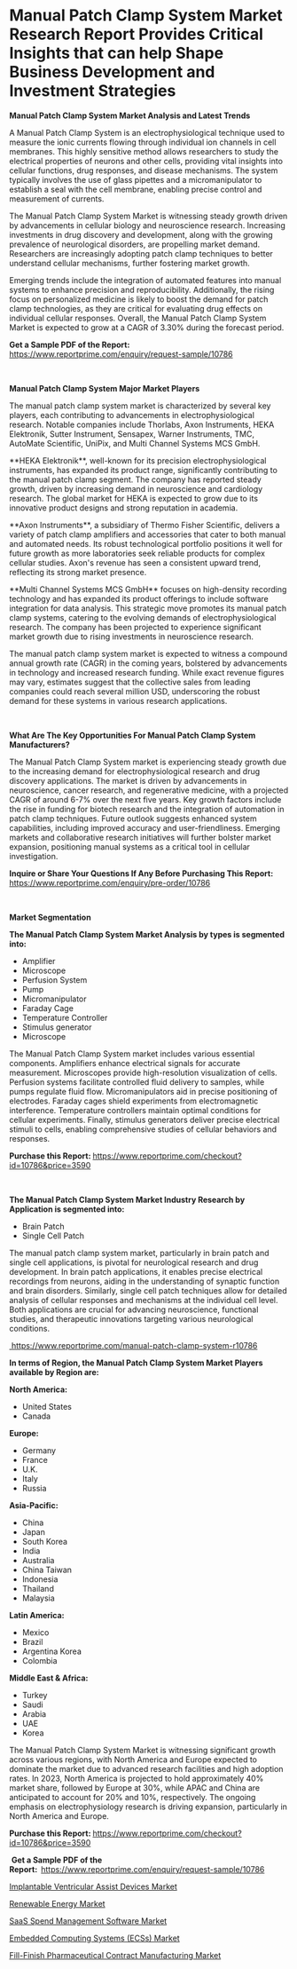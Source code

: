 <p><h1>Manual Patch Clamp System Market Research Report Provides Critical Insights that can help Shape Business Development and Investment Strategies</h1></p><p><strong>Manual Patch Clamp System Market Analysis and Latest Trends</strong></p>
<p><p>A Manual Patch Clamp System is an electrophysiological technique used to measure the ionic currents flowing through individual ion channels in cell membranes. This highly sensitive method allows researchers to study the electrical properties of neurons and other cells, providing vital insights into cellular functions, drug responses, and disease mechanisms. The system typically involves the use of glass pipettes and a micromanipulator to establish a seal with the cell membrane, enabling precise control and measurement of currents.</p><p>The Manual Patch Clamp System Market is witnessing steady growth driven by advancements in cellular biology and neuroscience research. Increasing investments in drug discovery and development, along with the growing prevalence of neurological disorders, are propelling market demand. Researchers are increasingly adopting patch clamp techniques to better understand cellular mechanisms, further fostering market growth.</p><p>Emerging trends include the integration of automated features into manual systems to enhance precision and reproducibility. Additionally, the rising focus on personalized medicine is likely to boost the demand for patch clamp technologies, as they are critical for evaluating drug effects on individual cellular responses. Overall, the Manual Patch Clamp System Market is expected to grow at a CAGR of 3.30% during the forecast period.</p></p>
<p><strong>Get a Sample PDF of the Report:&nbsp;</strong> <a href="https://www.reportprime.com/enquiry/request-sample/10786?utm_campaign=40&utm_medium=2&utm_source=Github&utm_content=ia&utm_term=29112024&utm_id=manual-patch-clamp-system">https://www.reportprime.com/enquiry/request-sample/10786</a></p>
<p>&nbsp;</p>
<p><strong>Manual Patch Clamp System Major Market Players</strong></p>
<p><p>The manual patch clamp system market is characterized by several key players, each contributing to advancements in electrophysiological research. Notable companies include Thorlabs, Axon Instruments, HEKA Elektronik, Sutter Instrument, Sensapex, Warner Instruments, TMC, AutoMate Scientific, UniPix, and Multi Channel Systems MCS GmbH.</p><p>**HEKA Elektronik**, well-known for its precision electrophysiological instruments, has expanded its product range, significantly contributing to the manual patch clamp segment. The company has reported steady growth, driven by increasing demand in neuroscience and cardiology research. The global market for HEKA is expected to grow due to its innovative product designs and strong reputation in academia.</p><p>**Axon Instruments**, a subsidiary of Thermo Fisher Scientific, delivers a variety of patch clamp amplifiers and accessories that cater to both manual and automated needs. Its robust technological portfolio positions it well for future growth as more laboratories seek reliable products for complex cellular studies. Axon's revenue has seen a consistent upward trend, reflecting its strong market presence.</p><p>**Multi Channel Systems MCS GmbH** focuses on high-density recording technology and has expanded its product offerings to include software integration for data analysis. This strategic move promotes its manual patch clamp systems, catering to the evolving demands of electrophysiological research. The company has been projected to experience significant market growth due to rising investments in neuroscience research.</p><p>The manual patch clamp system market is expected to witness a compound annual growth rate (CAGR) in the coming years, bolstered by advancements in technology and increased research funding. While exact revenue figures may vary, estimates suggest that the collective sales from leading companies could reach several million USD, underscoring the robust demand for these systems in various research applications.</p></p>
<p>&nbsp;</p>
<p><strong>What Are The Key Opportunities For Manual Patch Clamp System Manufacturers?</strong></p>
<p><p>The Manual Patch Clamp System market is experiencing steady growth due to the increasing demand for electrophysiological research and drug discovery applications. The market is driven by advancements in neuroscience, cancer research, and regenerative medicine, with a projected CAGR of around 6-7% over the next five years. Key growth factors include the rise in funding for biotech research and the integration of automation in patch clamp techniques. Future outlook suggests enhanced system capabilities, including improved accuracy and user-friendliness. Emerging markets and collaborative research initiatives will further bolster market expansion, positioning manual systems as a critical tool in cellular investigation.</p></p>
<p><strong>Inquire or Share Your Questions If Any Before Purchasing This Report:</strong> <a href="https://www.reportprime.com/enquiry/pre-order/10786?utm_campaign=40&utm_medium=2&utm_source=Github&utm_content=ia&utm_term=29112024&utm_id=manual-patch-clamp-system">https://www.reportprime.com/enquiry/pre-order/10786</a></p>
<p>&nbsp;</p>
<p><strong>Market Segmentation</strong></p>
<p><strong>The Manual Patch Clamp System Market Analysis by types is segmented into:</strong></p>
<p><ul><li>Amplifier</li><li>Microscope</li><li>Perfusion System</li><li>Pump</li><li>Micromanipulator</li><li>Faraday Cage</li><li>Temperature Controller</li><li>Stimulus generator</li><li>Microscope</li></ul></p>
<p><p>The Manual Patch Clamp System market includes various essential components. Amplifiers enhance electrical signals for accurate measurement. Microscopes provide high-resolution visualization of cells. Perfusion systems facilitate controlled fluid delivery to samples, while pumps regulate fluid flow. Micromanipulators aid in precise positioning of electrodes. Faraday cages shield experiments from electromagnetic interference. Temperature controllers maintain optimal conditions for cellular experiments. Finally, stimulus generators deliver precise electrical stimuli to cells, enabling comprehensive studies of cellular behaviors and responses.</p></p>
<p><strong>Purchase this Report:&nbsp;</strong><a href="https://www.reportprime.com/checkout?id=10786&price=3590&utm_campaign=40&utm_medium=2&utm_source=Github&utm_content=ia&utm_term=29112024&utm_id=manual-patch-clamp-system">https://www.reportprime.com/checkout?id=10786&price=3590</a></p>
<p>&nbsp;</p>
<p><strong>The Manual Patch Clamp System Market Industry Research by Application is segmented into:</strong></p>
<p><ul><li>Brain Patch</li><li>Single Cell Patch</li></ul></p>
<p><p>The manual patch clamp system market, particularly in brain patch and single cell applications, is pivotal for neurological research and drug development. In brain patch applications, it enables precise electrical recordings from neurons, aiding in the understanding of synaptic function and brain disorders. Similarly, single cell patch techniques allow for detailed analysis of cellular responses and mechanisms at the individual cell level. Both applications are crucial for advancing neuroscience, functional studies, and therapeutic innovations targeting various neurological conditions.</p></p>
<p><a href="https://www.reportprime.com/manual-patch-clamp-system-r10786?utm_campaign=40&utm_medium=2&utm_source=Github&utm_content=ia&utm_term=29112024&utm_id=manual-patch-clamp-system">&nbsp;https://www.reportprime.com/manual-patch-clamp-system-r10786</a></p>
<p><strong>In terms of Region, the Manual Patch Clamp System Market Players available by Region are:</strong></p>
<p>
    <p> <strong> North America: </strong>
        <ul>
            <li>United States</li>
            <li>Canada</li>
        </ul>
        </p> 
    <p> <strong> Europe: </strong>
        <ul>
            <li>Germany</li>
            <li>France</li>
            <li>U.K.</li>
            <li>Italy</li>
            <li>Russia</li>
        </ul>
        </p> 
    <p> <strong> Asia-Pacific: </strong>
        <ul>
            <li>China</li>
            <li>Japan</li>
            <li>South Korea</li>
            <li>India</li>
            <li>Australia</li>
            <li>China Taiwan</li>
            <li>Indonesia</li>
            <li>Thailand</li>
            <li>Malaysia</li>
        </ul>
        </p> 
    <p> <strong> Latin America: </strong>
        <ul>
            <li>Mexico</li>
            <li>Brazil</li>
            <li>Argentina Korea</li>
            <li>Colombia</li>
        </ul>
        </p> 
    <p> <strong> Middle East & Africa: </strong>
        <ul>
            <li>Turkey</li>
            <li>Saudi</li>
            <li>Arabia</li>
            <li>UAE</li>
            <li>Korea</li>
        </ul>
    </p>
    </p>
<p><p>The Manual Patch Clamp System Market is witnessing significant growth across various regions, with North America and Europe expected to dominate the market due to advanced research facilities and high adoption rates. In 2023, North America is projected to hold approximately 40% market share, followed by Europe at 30%, while APAC and China are anticipated to account for 20% and 10%, respectively. The ongoing emphasis on electrophysiology research is driving expansion, particularly in North America and Europe.</p></p>
<p><strong>Purchase this Report: </strong><a href="https://www.reportprime.com/checkout?id=10786&price=3590&utm_campaign=40&utm_medium=2&utm_source=Github&utm_content=ia&utm_term=29112024&utm_id=manual-patch-clamp-system">https://www.reportprime.com/checkout?id=10786&price=3590</a></p>
<p>&nbsp;<strong>Get a Sample PDF of the Report:&nbsp;&nbsp;</strong><a href="https://www.reportprime.com/enquiry/request-sample/10786?utm_campaign=40&utm_medium=2&utm_source=Github&utm_content=ia&utm_term=29112024&utm_id=manual-patch-clamp-system">https://www.reportprime.com/enquiry/request-sample/10786</a></p>
<p><strong></strong></p>
<p><p><a href="https://github.com/dmitriyvo6rog/Market-Research-Report-List-1/blob/main/implantable-ventricular-assist-devices-market.md?utm_campaign=40&utm_medium=2&utm_source=Github&utm_content=ia&utm_term=29112024&utm_id=manual-patch-clamp-system">Implantable Ventricular Assist Devices Market</a></p><p><a href="https://www.linkedin.com/pulse/future-renewable-energy-market-growth-predictions-cagr-136as-zvzdf?utm_campaign=40&utm_medium=2&utm_source=Github&utm_content=ia&utm_term=29112024&utm_id=manual-patch-clamp-system">Renewable Energy Market</a></p><p><a href="https://www.linkedin.com/pulse/forecasting-saas-spend-management-software-market-123-cagr-growth-o5pmf?utm_campaign=40&utm_medium=2&utm_source=Github&utm_content=ia&utm_term=29112024&utm_id=manual-patch-clamp-system">SaaS Spend Management Software Market</a></p><p><a href="https://issuu.com/reportprime-2/docs/embedded-computing-systems-ecss-mar_6a5f1f81b652a0?utm_campaign=40&utm_medium=2&utm_source=Github&utm_content=ia&utm_term=29112024&utm_id=manual-patch-clamp-system">Embedded Computing Systems (ECSs) Market</a></p><p><a href="https://issuu.com/reportprime-2/docs/fill-finish-pharmaceutical-contract_2a058635ce5d09?utm_campaign=40&utm_medium=2&utm_source=Github&utm_content=ia&utm_term=29112024&utm_id=manual-patch-clamp-system">Fill-Finish Pharmaceutical Contract Manufacturing Market</a></p></p>